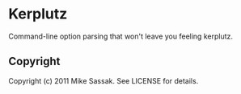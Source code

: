 # Kerplutz

Command-line option parsing that won't leave you feeling kerplutz.

## Copyright

Copyright (c) 2011 Mike Sassak. See LICENSE for details.
